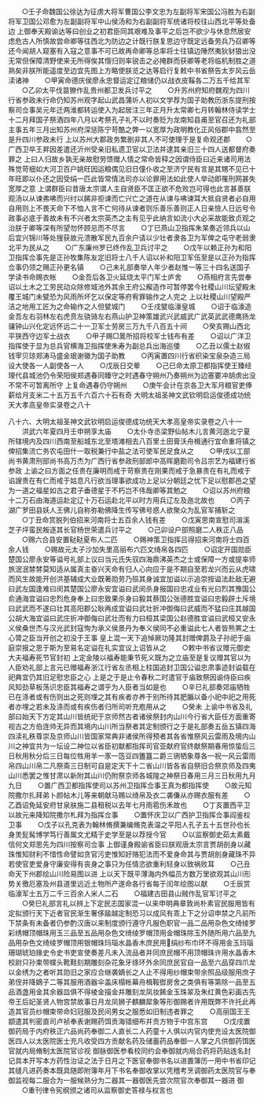 <!-- { "loadSidebar": true } -->
　　○壬子命魏国公徐达为征虏大将军曹国公李文忠为左副将军宋国公冯胜为右副将军卫国公邓愈为左副副将军中山侯汤和为右副副将军统诸将校往山西北平等处备边  上御奉天殿谕达等曰创业之初君臣同其艰难及事平之后岂不欲少与休息然居安虑危古人所慎故尝命卿等往西北为防边之计既行朕复思边守既定远备劳兵乃召卿等还今闻胡人窥塞有入寇之意事不可已故再命卿等总率将士往镇边陲然夷狄豺狼出没无常但保障清野使来无所得俟其惰归则率锐击之必掩群而获卿等老将临机制胜之道熟矣非朕所能遥度至边宜先图上方略使朕览之达等启行复敕中书省祭告太岁风云岳渎诸神
　　○甲寅命德庆侯廖永忠督运定辽粮储仍以战衣皮鞵各二万五千给其军
　　○乙卯太平伐苗獠作乱贵州都卫发兵讨平之
　　○升苏州府知府魏观为四川行省参政未行命仍知苏州观字起山武昌蒲圻人初以文学荐为国子助教历浙东提刑按察司佥事吴元年迁两淮都转运使入为起居注三年正月升太常卿七月转翰林侍读学士十二月拜国子祭酒四年八月以考祭孔子礼不以时奏贬为龙南知县甫至官召还为礼部主事五年三月出知苏州府深惩陈宁苛酷之弊一以宽厚为政明教化正风俗郡中翕然至是升四川参政未行  上以苏州大郡政务繁剧非其人不可使理于是复命观还郡
　　○广西卫卒王昇因差遣还沂州受亲旧私遗卫官以卫法并逮其亲旧三十四人送都督府奏罪之  上曰人归故乡孰无亲故慰劳馈赠人情之常命皆释之因谓侍臣曰近来诸司用法殊觉苛细如大河卫百户姚旺因运粮偶见旧日僮仆收之至济宁民有言是其甥不见已十年旺即以仆还之因受绢一匹此皆常情法司亦以论罪用法如此使人举动即罹刑网甚失宽厚之意  上谓群臣曰昔唐太宗谓人主自贤臣不匡正欲不危败岂可得也此言甚善朕观汤以从谏弗咈而兴纣以餙非拒谏而亡兴亡之道在从谏与咈谏耳大抵自贤者必自用自用则上不畏天命下不恤人言不亡何待从谏者则乐善乐善则正人日亲憸人日远号令政事必底于善故未有不兴者太宗英杰之主有见乎此纳言如流小大必采故能致贞观之治朕于卿等深有所望勿怀顾忌而不尽言
　　○丁巳燕山卫指挥朱杲奏近领兵以山后宜兴锦川等处搜获故元溃散军民九百余户请以少壮者隶各卫为军俾之屯守老弱隶北平为民从之
　　○广东廉州罗已终作乱卫兵讨平之
　　○戊午以赖正孙为和阳卫指挥佥事先是正孙牧集陈友定旧将士八千人诏以补和阳卫军伍至是以正孙为指挥佥事仍领之赐正孙更名镇
　　○己未礼部奏举人年少者赵惟一等三十四名送国子学读书命赐衣帐
　　○金吾后各卫火延烧太平门军士庐舍
　　○燕相府言先尝奉诏以土木之工劳民动众除修城池外其余王府公廨造作可暂停罢今社稷山川坛望殿未覆王城门未甓恐为风雨所坏乞以保定等府宥罪输作之人完之  上以社稷山川望殿严洁之地用工匠为之命输作之人但甓城门
　　○壬戌甓临濠皇城
　　○诏于临濠造金吾左右羽林左右虎贲左骁骑左右燕山护卫神策雄武兴武威武广武英武武德鹰扬龙骧钟山兴化定远怀远二十一卫军士劳房三万九千八百五十间
　　○癸亥赐山西北平狭西守边军士战衣
　　○甲子赐□暠所招将校军士钱布有差
　　○诏以广洋卫指挥使于显为总兵官横海卫指挥使朱寿为副总兵出海巡倭
　　○乙丑以儒士赵俶钱宰贝琼郑涛马盛金珉谢徽为国子助教
　　○丙寅置四川行省织染宝泉杂造三局设大使各一人副使各一人
　　○戊辰日交晕
　　○己巳命太原卫都指挥使王臻经理代县城池仍令荣阳侯郑遇春同臻守之时遇春守朔州乃奏朔州为边塞要冲胡虏出没不常不可暂离所守  上复命遇春仍守朔州
　　○庚午会计在京各卫大军月粮官吏俸薪给月支米二十五万五千六百六十石有奇
大明太祖圣神文武钦明启运俊德成功统天大孝高皇帝实录卷之八十

    
八十六、大明太祖圣神文武钦明启运俊德成功统天大孝高皇帝实录卷之八十一
　　洪武六年夏四月壬申朔享太庙
　　○太仆寺丞梁野仙帖木儿言黄河迤北宁夏所辖境内及四川西南至船城东北至塔滩相去八百里土田膏沃舟楫通行宜命重将镇之俾招集流亡务农屯田什一取税兼行中盐之法可使军民足食从之
　　○甲戌以工部尚书黄肃刑部尚书高万杰为广西行省参政刑部郎中高晖磨勘司令吕宗艺为福建行省参政  上谕之曰方面之任贵在廉明而戒于苛察贵在刚果而戒于急暴贵在有礼而戒于谄謏贵在有仁而戒于姑息凡行欲当理事欲成功上足以分朝廷之忧下足以慰郡邑之望为一道之福星如古之君子垂德星于不朽岂不伟哉卿等其勉之
　　○诏以苏州府粮十二万石由海道运赴定辽十万石运赴北平以时方用兵辽左及迤北故也
　　○丙子湖广罗田县妖人王佛儿自称弥勒佛降生传写佛号惑人欲聚众为乱官军捕斩之
　　○丁丑命赏脱列伯招来河南将士五百余人钱有差
　　○戊寅思南宣慰司溶溪芝子坪蛮民叛逐其长官杨世荣遣兵讨平之
　　○己卯设户部照磨二人秩正八品
　　○赐六合县安置鞑鞑夏布人二匹
　　○赐神策卫指挥吕得招来河南将士四百余人钱
　　○赐故元太子沙加失里高丽布六匹文绮帛各四匹
　　○诏定开国勋臣楚国公廖永安等谥号礼部上议曰当元氏失驭四海鼎沸英杰之士或保障一方或提率师旅泯泯棼棼莫知适从属真主奋兴天命有归人心向应于是不期自至若龙兴而云从虎啸而风生故能开创洪基辅成大业既著勋劳乃殒其身诚宜加谥以示追崇按谥法赴敌无避曰武左国逢难曰闵其楚国公廖永安宜谥曰武闵杀身报国曰忠戎业有光曰烈其豫国公俞通海宜谥曰忠烈危身奉上曰忠致果杀身曰毅其蔡国公张德胜宜谥曰忠毅辟土斥境曰武武而不遂曰壮其高阳郡公耿再成宜谥曰武壮折冲御侮曰武威而不猛曰庄其越国公胡大海宜谥曰武庄折冲御侮曰武壮而有力曰桓其梁国公赵德胜宜谥曰武桓又安永义侯桑世杰与汉光武封寇恂为承义侯景丹为奉义侯同不必重谥此七人者皆熊罴之士心膂之臣当开创之初没于王事  皇上混一天下追悼厥功隆其封赠俾爵及子孙祀于庙庭崇报之恩于斯为至易名定谥在礼实宜议上诏皆从之
　　○敕中书省议赠元御史大夫福寿死节官封初  上定金陵以福寿能秉节死义既为之立庙至是复议赠其官以为人臣劝礼部上言元已赠福寿浙江行省左丞相上柱国追封卫国公谥忠肃事迹封谥载在祀典宜仍其旧足慰忠臣之心  上是之于是止令春秋二时遣官于庙致祭因谕侍臣曰疾风知劲草板荡识忠臣其福寿之谓乎为人臣者当如是也
　　○辛巳礼部奏郊庙牺牲已在涤者或有伤则出之死则埋之其有疾者亦养于别所待其肥腯以备小祀中祀之用死者亦埋之若未及涤而或有疾伤者归所司听充庖用从之
　　○癸未  上谕中书省及礼部曰始天下方定其山川皆统祀于京师然古者诸侯祭封内山川今行省大臣任方面重寄视古之方伯连帅无异而其境内山川所当祭者其定制颁行之于是礼部奏五岳五镇四海四渎礼秩尊崇及京师山川皆国家常典非诸侯所得预者其各省惟祭风云雷雨及境内山川之神宜共为一坛设二神位以省臣初献都指挥司官亚献府官终献祭期春用惊蛰后三日秋用秋分后三日每位牲用羊一豕一笾豆四簠簋二爵三铏牺象尊各一祝一风云雷雨帛四山川帛二凡祭斋三日制可自是定天下十二省山川皆各省自祭旧合祭京师及四夷山川悉罢之惟甘肃以新附其山川仍附祭京师各城隍之神祭日春用三月三日秋用九月九日
　　○置广西卫都指挥使司以苏州卫指挥佥事王真为都指挥使
　　○故元知院撒尔扎拜弟卜颜帖木儿等来朝献马赐以绮帛及衣二袭傔从亦赐衣服有差
　　○乙酉诏免延安府甘泉肤施二县租税以去年七月雨雹伤禾故也
　　○丁亥置西平卫以故元来降知院撒尔札拜为指挥佥事
　　○置怀庆卫以广西护卫指挥佥事阎鉴权卫事
　　○戊子以孔克表为翰林脩撰兼编脩克表温之平阳人孔子五十五世孙也长身羙髭髯博学笃行善属文尤精于史学至是以荐授今官
　　○以监察御史茹太素戴信何文郑思先为四川按察司佥事  上御谨身殿谕省臣曰朕观唐太宗言贾胡剖身以藏珠惟知财利不惜性命譬如贪官污吏惟知好赂犯法而不爱身命其与贾胡剖身藏珠不异若使官吏爱身守廉安得有丧身之事只为任情恣欲重利轻身以致祸败耳
　　○己丑命天下州郡绘山川险易图以进  上以天下既平薄海内外幅员方数万里欲观其山川形势关徼厄塞及州县道里远近土物所产遂命各行省每于闰年绘图以献
　　○壬辰赏临濠军士五万二千三百余人米人二石
　　○福建古田县山贼作乱官军讨平之
　　○癸巳礼部言礼以辨上下定民志国家混一以来申明典章敦尚朴素官民服用皆有定拟颁行天下近者官民渐生奢侈踰越定制恐习以成风有乖上下之分诏申禁之凡前所下禁条有未备者仍参酌汉唐以来制度颁行遵守凡服色职官一品二品用杂色文绮绫罗彩绣帽顶帽珠用玉三品至五品用杂色文绮绫罗帽顶用金帽珠除玉外随所用六品至九品用杂色文绮绫罗帽顶用银帽珠玛瑙水晶香木庶民用绢纱布巾环不得用金玉玛瑙珊瑚琥珀掾史令史书吏宣使奏差凡未入流品者并同庶民帽不用顶帽珠许用水晶香木校尉只孙束带幞头靴鞋刻期雕刻杂花象牙绦环外余同庶民官自一品至六品穿四爪龙以金绣为之者听其勋旧之家应合继袭嫡长之人止不得用纱帽束带余照品级服用庶子弟侄并降嫡子二等其服用酒器伞盖床榻帐幕舟楫鞍辔房舍之类俱有等第除一品至五品酒盏用金其余器皿俱不得棱金描金并雕刻龙凤妆餙金玉珠翠及朱红黄色彩画古先帝王后妃圣贤人物宫禁故事日月龙凤狮子麒麟犀象等形御赐者许用既弊不许托此再造其官员纱帽束带命妇冠服及民间男女之服悉如旧制违者罪之
　　○高丽国王王颛遣其判密直司卢祯奉表谢赐药饵贡海错细布并贡方物于中宫东宫
　　○戊戌置御药局于内府秩正六品尚药奉御二人直长二人药童十人俱以内官内使充设太医院御医四人以太医院医士充凡收受四方贡献名药及储蓄药品奉御一人掌之凡供御药饵医官就内局脩制太医院官诊视  御脉御医参看校同约会奉御就内局合药将药贴连名封记具本开写本方药性治证之法于日月之下医官奉御书名以进置簿历一用中书省印记其缝凡进药奏本既具随即附簿年月下书名奉御收掌以凭稽考烹调御药太医院官与奉御监视每二服合为一服候熟分为二器其一器御医先尝次院官次奉御其一器进  御
　　○重刊律令宪纲颁之诸司从监察御史答禄与权言也

